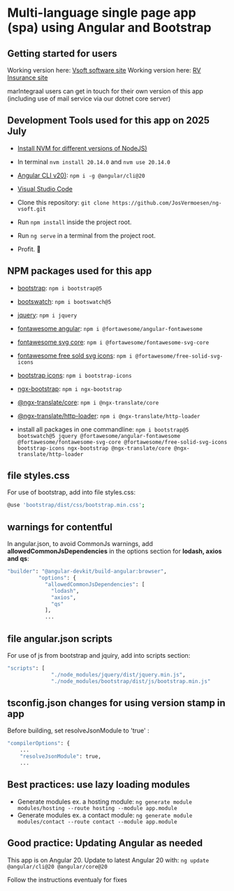 # Multi-language single page app (spa) using Angular and Bootstrap

## Getting started for users

Working version here: [Vsoft software site](https://vsoft.be)
Working version here: [RV Insurance site](https://rv.be)

marIntegraal users can get in touch for their own version of this app (including use of mail service via our dotnet core server)

## Development Tools used for this app on 2025 July

- [Install NVM for different versions of NodeJS)](https://github.com/coreybutler/nvm-windows/releases)
- In terminal `nvm install 20.14.0` and `nvm use 20.14.0`

- [Angular CLI v20)](https://www.npmjs.com/package/@angular/cli): `npm i -g @angular/cli@20`
- [Visual Studio Code](https://code.visualstudio.com/)

- Clone this repository: `git clone https://github.com/JosVermoesen/ng-vsoft.git`
- Run `npm install` inside the project root.
- Run `ng serve` in a terminal from the project root.
- Profit. :tada:

## NPM packages used for this app

- [bootstrap](https://www.npmjs.com/package/bootstrap): `npm i bootstrap@5`
- [bootswatch](https://www.npmjs.com/package/bootswatch): `npm i bootswatch@5`
- [jquery](https://www.npmjs.com/package/jquery): `npm i jquery`
- [fontawesome angular](https://www.npmjs.com/package/@fortawesome/angular-fontawesome): `npm i @fortawesome/angular-fontawesome`
- [fontawesome svg core](https://www.npmjs.com/package/@fortawesome/fontawesome-svg-core): `npm i @fortawesome/fontawesome-svg-core`
- [fontawesome free sold svg icons](https://www.npmjs.com/package/@fortawesome/free-solid-svg-icons): `npm i @fortawesome/free-solid-svg-icons`
- [bootstrap icons](https://www.npmjs.com/package/bootstrap-icons): `npm i bootstrap-icons`
- [ngx-bootstrap](https://www.npmjs.com/package/ngx-bootstrap): `npm i ngx-bootstrap`
- [@ngx-translate/core](https://www.npmjs.com/package/@ngx-translate/core): `npm i @ngx-translate/core`
- [@ngx-translate/http-loader](https://www.npmjs.com/package/@ngx-translate/http-loader): `npm i @ngx-translate/http-loader`

- install all packages in one commandline: `npm i bootstrap@5 bootswatch@5 jquery @fortawesome/angular-fontawesome @fortawesome/fontawesome-svg-core @fortawesome/free-solid-svg-icons bootstrap-icons ngx-bootstrap @ngx-translate/core @ngx-translate/http-loader`

## file styles.css

For use of bootstrap, add into file styles.css:

```bash
@use 'bootstrap/dist/css/bootstrap.min.css';
```

## warnings for contentful

In angular.json, to avoid CommonJs warnings, add **allowedCommonJsDependencies** in the options section for **lodash, axios and qs**:

```bash
"builder": "@angular-devkit/build-angular:browser",
          "options": {
            "allowedCommonJsDependencies": [
              "lodash",
              "axios",
              "qs"
            ],
            ...
```

## file angular.json scripts

For use of js from bootstrap and jquiry, add into scripts section:

```bash
"scripts": [
              "./node_modules/jquery/dist/jquery.min.js",
              "./node_modules/bootstrap/dist/js/bootstrap.min.js"
```

## tsconfig.json changes for using version stamp in app

Before building, set resolveJsonModule to 'true' :

```bash
"compilerOptions": {
    ...
    "resolveJsonModule": true,
    ...
```

## Best practices: use lazy loading modules

- Generate modules ex. a hosting module: `ng generate module modules/hosting --route hosting --module app.module`
- Generate modules ex. a contact module: `ng generate module modules/contact --route contact --module app.module`

## Good practice: Updating Angular as needed

This app is on Angular 20. Update to latest Angular 20 with:
`ng update @angular/cli@20 @angular/core@20`

Follow the instructions eventualy for fixes

